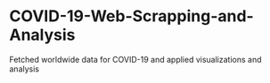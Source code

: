 # COVID-19-Web-Scrapping-and-Analysis
Fetched worldwide data for COVID-19 and applied visualizations and analysis
